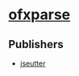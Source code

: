 # [ofxparse](https://pypi.org/project/ofxparse)



## Publishers
- [jseutter](https://pypi.org/user/jseutter)

